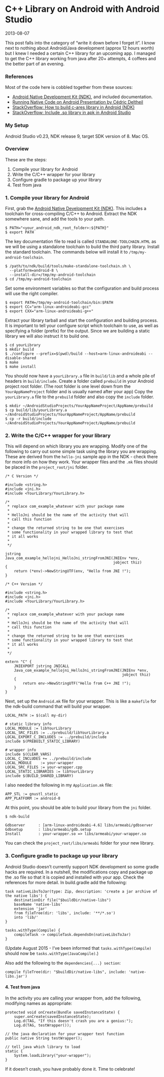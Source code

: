 # C++ Library on Android with Android Studio

2013-08-07

This post falls into the category of “write it down before I forget it”. I know next to nothing about Android/Java development (approx 12 hours worth) but I knew I needed a certain C++ library for an upcoming app. I managed to get the C++ library working from java after 20+ attempts, 4 coffees and the better part of an evening.

### References <a href="#references" id="references"></a>

Most of the code here is cobbled together from these sources:

* [Android Native Development Kit (NDK)](http://developer.android.com/tools/sdk/ndk/index.html), and included documentation.
* [Running Native Code on Android Presentation by Cédric Deltheil](https://speakerdeck.com/deltheil/running-native-code-on-android-number-osdcfr-2012)
* [StackOverflow: How to build c-ares library in Android (NDK)](http://stackoverflow.com/questions/13842417/how-to-build-c-ares-library-in-android-ndk)
* [StackOverflow: Include .so library in apk in Android Studio](http://stackoverflow.com/questions/16683775/include-so-library-in-apk-in-android-studio?rq=1)

### My Setup <a href="#my-setup" id="my-setup"></a>

Android Studio v0.23, NDK release 9, target SDK version of 8. Mac OS.

### Overview <a href="#overview" id="overview"></a>

These are the steps:

1. Compile your library for Android
2. Write the C/C++ wrapper for your library
3. Configure gradle to package up your library
4. Test from java

### 1. Compile your library for Android <a href="#1-compile-your-library-for-android" id="1-compile-your-library-for-android"></a>

First, grab the [Android Native Development Kit (NDK)](http://developer.android.com/tools/sdk/ndk/index.html). This includes a toolchain for cross-compiling C/C++ to Android. Extract the NDK somewhere sane, and add the tools to your path.

```
$ PATH="<your_android_ndk_root_folder>:${PATH}"
$ export PATH
```

The key documentation file to read is called `STANDALONE-TOOLCHAIN.HTML` as we will be using a standalone toolchain to build the third party library. Install the standard toolchain. The commands below will install it to `/tmp/my-android-toolchain`.

```
$ /path/to/ndk/build/tools/make-standalone-toolchain.sh \
  --platform=android-8 \
  --install-dir=/tmp/my-android-toolchain
$ cd /tmp/my-android-toolchain
```

Set some environment variables so that the configuration and build process will use the right compiler.

```
$ export PATH=/tmp/my-android-toolchain/bin:$PATH
$ export CC="arm-linux-androideabi-gcc"
$ export CXX="arm-linux-androideabi-g++"
```

Extract your library tarball and start the configuration and building process. It is important to tell your configure script which toolchain to use, as well as specifying a folder (prefix) for the output. Since we are building a static library we will also instruct it to build one.

```
$ cd yourLibrary
$ mkdir build
$ ./configure --prefix=$(pwd)/build --host=arm-linux-androideabi --disable-shared
$ make
$ make install
```

You should now have a `yourLibrary.a` file in `build/lib` and a whole pile of headers in `build/include`. Create a folder called `prebuild` in your Android project root folder. (The root folder is one level down from the `YourAppNameProject` folder and is usually named after your app) Copy the `yourLibrary.a` file to the `prebuild` folder and also copy the `include` folder.

```
$ mkdir ~/AndroidStudioProjects/YourAppNameProject/AppName/prebuild
$ cp build/lib/yourLibrary.a ~/AndroidStudioProjects/YourAppNameProject/AppName/prebuild
$ cp -r build/include ~/AndroidStudioProjects/YourAppNameProject/AppName/prebuild
```

### 2. Write the C/C++ wrapper for your library <a href="#2-write-the-c-c-wrapper-for-your-library" id="2-write-the-c-c-wrapper-for-your-library"></a>

This will depend on which library you are wrapping. Modify one of the following to carry out some simple task using the library you are wrapping. These are derived from the `hello-jni` sample app in the NDK - check there for more info on how they work. Your wrapper files and the `.mk` files should be placed in the `project_root/jni` folder.

```
/* C Version */

#include <string.h>
#include <jni.h>
#include <YourLibrary/YourLibrary.h>

/* 
 * replace com_example_whatever with your package name
 *
 * HelloJni should be the name of the activity that will 
 * call this function
 *
 * change the returned string to be one that exercises
 * some functionality in your wrapped library to test that
 * it all works
 *
 */

jstring
Java_com_example_hellojni_HelloJni_stringFromJNI(JNIEnv *env,
                                                 jobject thiz)
{
    return (*env)->NewStringUTF(env, "Hello from JNI !");
}
```

```
/* C++ Version */

#include <string.h>
#include <jni.h>
#include <YourLibrary/YourLibrary.h>

/* 
 * replace com_example_whatever with your package name
 *
 * HelloJni should be the name of the activity that will 
 * call this function
 *
 * change the returned string to be one that exercises
 * some functionality in your wrapped library to test that
 * it all works
 *
 */

extern "C" {
    JNIEXPORT jstring JNICALL
    Java_com_example_hellojni_HelloJni_stringFromJNI(JNIEnv *env, 
                                                     jobject thiz)
    {
        return env->NewStringUTF("Hello from C++ JNI !");
    }
}
```

Next, set up the `Android.mk` file for your wrapper. This is like a `makefile` for the ndk-build command that will build your wrapper.

```
LOCAL_PATH := $(call my-dir)

# static library info
LOCAL_MODULE := libYourLibrary
LOCAL_SRC_FILES := ../prebuild/libYourLibrary.a
LOCAL_EXPORT_C_INCLUDES := ../prebuild/include
include $(PREBUILT_STATIC_LIBRARY)

# wrapper info
include $(CLEAR_VARS)
LOCAL_C_INCLUDES += ../prebuild/include
LOCAL_MODULE    := your-wrapper
LOCAL_SRC_FILES := your-wrapper.cpp
LOCAL_STATIC_LIBRARIES := libYourLibrary
include $(BUILD_SHARED_LIBRARY)
```

I also needed the following in my `Application.mk` file:

```
APP_STL := gnustl_static
APP_PLATFORM := android-8
```

At this point, you should be able to build your library from the `jni` folder.

```
$ ndk-build

Gdbserver      : [arm-linux-androideabi-4.6] libs/armeabi/gdbserver
Gdbsetup       : libs/armeabi/gdb.setup
Install        : your-wrapper.so => libs/armeabi/your-wrapper.so
```

You can check the `project_root/libs/armeabi` folder for your new library.

### 3. Configure gradle to package up your library <a href="#3-configure-gradle-to-package-up-your-library" id="3-configure-gradle-to-package-up-your-library"></a>

Android Studio doesn’t currently support NDK development so some gradle hacks are required. In a nutshell, the modifications copy and package up the .so file so that it is copied and installed with your app. Check the references for more detail. In build.gradle add the following:

```
task nativeLibsToJar(type: Zip, description: 'create a jar archive of the native libs') {
    destinationDir file("$buildDir/native-libs")
    baseName 'native-libs'
    extension 'jar'
    from fileTree(dir: 'libs', include: '**/*.so')
    into 'lib/'
}

tasks.withType(Compile) {
    compileTask -> compileTask.dependsOn(nativeLibsToJar)
}
```

(Update August 2015 - I’ve been informed that `tasks.withType(Compile)` should now be `tasks.withType(JavaCompile)`.)

Also add the following to the `dependencies{...} section`:

```
compile fileTree(dir: "$buildDir/native-libs", include: 'native-libs.jar')
```

#### 4. Test from java <a href="#4-test-from-java" id="4-test-from-java"></a>

In the activity you are calling your wrapper from, add the following, modifying names as appropriate:

```
protected void onCreate(Bundle savedInstanceState) {
    super.onCreate(savedInstanceState);
    Log.d(TAG, "If this doesn't crash you are a genius:");
    Log.d(TAG, testWrapper());

// the java declaration for your wrapper test function
public native String testWrapper();

// tell java which library to load
static {
    System.loadLibrary("your-wrapper");
}
```

If it doesn’t crash, you have probably done it. Time to celebrate!
